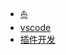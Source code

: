 - [:boat:](/environment/editor/README.md)
- [vscode](/environment/editor/vscode.md)
- [插件开发](/environment/editor/extension-develop.md)
